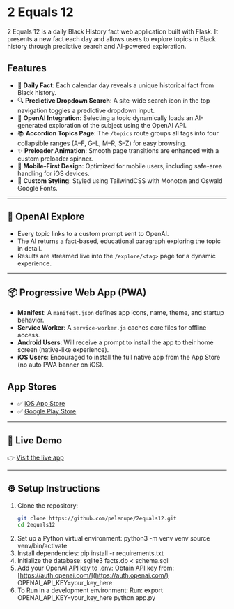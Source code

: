 # 2 Equals 12

2 Equals 12 is a daily Black History fact web application built with Flask. It presents a new fact each day and allows users to explore topics in Black history through predictive search and AI-powered exploration.

## Features

- 📅 **Daily Fact**: Each calendar day reveals a unique historical fact from Black history.
- 🔍 **Predictive Dropdown Search**: A site-wide search icon in the top navigation toggles a predictive dropdown input.
- 🤖 **OpenAI Integration**: Selecting a topic dynamically loads an AI-generated exploration of the subject using the OpenAI API.
- 📚 **Accordion Topics Page**: The `/topics` route groups all tags into four collapsible ranges (A–F, G–L, M–R, S–Z) for easy browsing.
- ✨ **Preloader Animation**: Smooth page transitions are enhanced with a custom preloader spinner.
- 📱 **Mobile-First Design**: Optimized for mobile users, including safe-area handling for iOS devices.
- 🎨 **Custom Styling**: Styled using TailwindCSS with Monoton and Oswald Google Fonts.

---

## 🧠 OpenAI Explore

- Every topic links to a custom prompt sent to OpenAI.
- The AI returns a fact-based, educational paragraph exploring the topic in detail.
- Results are streamed live into the `/explore/<tag>` page for a dynamic experience.

---

## 📦 Progressive Web App (PWA)

- **Manifest**: A `manifest.json` defines app icons, name, theme, and startup behavior.
- **Service Worker**: A `service-worker.js` caches core files for offline access.
- **Android Users**: Will receive a prompt to install the app to their home screen (native-like experience).
- **iOS Users**: Encouraged to install the full native app from the App Store (no auto PWA banner on iOS).

## App Stores

  - ✅ [iOS App Store](https://apps.apple.com/us/app/2equals12/id6745202800)
  - ✅ [Google Play Store](https://play.google.com/store/apps/details?id=com.blactive.twoequalstwelve) 

---

## 🔗 Live Demo

👉 [Visit the live app](https://app.2equals12.com)

---

## ⚙️ Setup Instructions

1. Clone the repository:
   ```bash
   git clone https://github.com/pelenupe/2equals12.git
   cd 2equals12
2. Set up a Python virtual environment:
   python3 -m venv venv
   source venv/bin/activate
3. Install dependencies:
   pip install -r requirements.txt
4. Initialize the database:
   sqlite3 facts.db < schema.sql
5. Add your OpenAI API key to .env:
   Obtain API key from: [https://auth.openai.com/](https://auth.openai.com/)
   OPENAI_API_KEY=your_key_here
6. To Run in a development environment:
   Run:
   export OPENAI_API_KEY=your_key_here
   python app.py